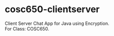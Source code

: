 cosc650-clientserver
====================
Client Server Chat App for Java using Encryption.    
For Class: COSC650.  


